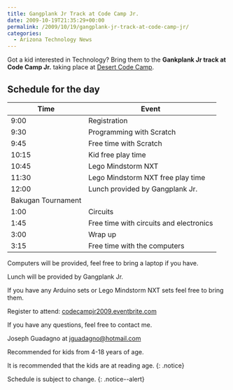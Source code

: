 ```yaml
---
title: Gangplank Jr Track at Code Camp Jr.
date: 2009-10-19T21:35:29+00:00
permalink: /2009/10/19/gangplank-jr-track-at-code-camp-jr/
categories:
  - Arizona Technology News
---
```

Got a kid interested in Technology? Bring them to the **Gankplank Jr track at Code Camp Jr.** taking place at [Desert Code Camp](http://www.desertcodecamp.com/).

## Schedule for the day

|Time|Event|
|--- |--- |
|9:00|Registration|
|9:30|Programming with Scratch|
|9:45|Free time with Scratch|
|10:15|Kid free play time|
|10:45|Lego Mindstorm NXT|
|11:30|Lego Mindstorm NXT free play time|
|12:00|Lunch provided by Gangplank Jr.  
Bakugan Tournament|
|1:00|Circuits|
|1:45|Free time with circuits and electronics|
|3:00|Wrap up|
|3:15|Free time with the computers|

Computers will be provided, feel free to bring a laptop if you have.

Lunch will be provided by Gangplank Jr.

If you have any Arduino sets or Lego Mindstorm NXT sets feel free to bring them.

Register to attend: [codecampjr2009.eventbrite.com](http://codecampjr2009.eventbrite.com)

If you have any questions, feel free to contact me.

Joseph Guadagno at [jguadagno@hotmail.com](mailto:jguadagno@hotmail.com)

Recommended for kids from 4-18 years of age.

It is recommended that the kids are at reading age.
{: .notice}

Schedule is subject to change.
{: .notice--alert}